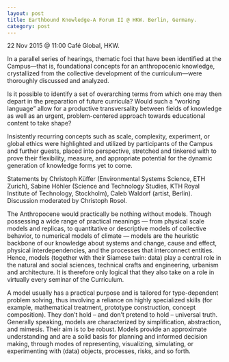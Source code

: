 ```yaml
---
layout: post
title: Earthbound Knowledge-A Forum II @ HKW. Berlin, Germany.
category: post
---
```


22 Nov 2015 @ 11:00
Café Global, HKW.

In a parallel series of hearings, thematic foci that have been identified at the Campus—that is, foundational concepts for an anthropocenic knowledge, crystallized from the collective development of the curriculum—were thoroughly discussed and analyzed.

Is it possible to identify a set of overarching terms from which one may then depart in the preparation of future curricula? Would such a “working language” allow for a productive transversality between fields of knowledge as well as an urgent, problem-centered approach towards educational content to take shape?

Insistently recurring concepts such as scale, complexity, experiment, or global ethics were highlighted and utilized by participants of the Campus and further guests, placed into perspective, stretched and tinkered with to prove their flexibility, measure, and appropriate potential for the dynamic generation of knowledge forms yet to come.

Statements by Christoph Küffer (Environmental Systems Science, ETH Zurich), Sabine Höhler (Science and Technology Studies, KTH Royal Institute of Technology, Stockholm), Caleb Waldorf (artist, Berlin). Discussion moderated by Christoph Rosol.

The Anthropocene would practically be nothing without models. Though possessing a wide range of practical meanings — from physical scale models and replicas, to quantitative or descriptive models of collective behavior, to numerical models of climate — models are the heuristic backbone of our knowledge about systems and change, cause and effect, physical interdependencies, and the processes that interconnect entities. Hence, models (together with their Siamese twin: data) play a central role in the natural and social sciences, technical crafts and engineering, urbanism and architecture. It is therefore only logical that they also take on a role in virtually every seminar of the Curriculum.

A model usually has a practical purpose and is tailored for type-dependent problem solving, thus involving a reliance on highly specialized skills (for example, mathematical treatment, prototype construction, concept composition). They don’t hold – and don’t pretend to hold – universal truth. Generally speaking, models are characterized by simplification, abstraction, and mimesis. Their aim is to be robust. Models provide an approximate understanding and are a solid basis for planning and informed decision making, through modes of representing, visualizing, simulating, or experimenting with (data) objects, processes, risks, and so forth.